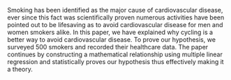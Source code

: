 Smoking has been identified as the major cause of
cardiovascular disease, ever since this fact was scientifically
proven numerous activities have been pointed out to be lifesaving
as to avoid cardiovascular disease for men and women
smokers alike. In this paper, we have explained why cycling is a
better way to avoid cardiovascular disease. To prove our
hypothesis, we surveyed 500 smokers and recorded their
healthcare data. The paper continues by constructing a
mathematical relationship using multiple linear regression and
statistically proves our hypothesis thus effectively making it a
theory.
